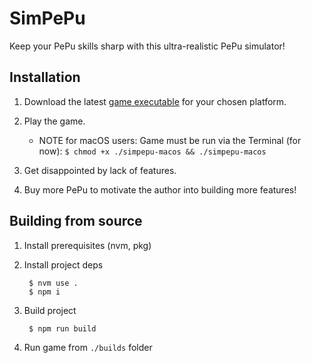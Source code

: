 # SimPePu

Keep your PePu skills sharp with this ultra-realistic PePu simulator!

## Installation

1. Download the latest [game executable](https://github.com/thykka/simpepu/releases/) for your chosen platform.

1. Play the game.
   - NOTE for macOS users: Game must be run via the Terminal (for now):
   ```$ chmod +x ./simpepu-macos && ./simpepu-macos```

1. Get disappointed by lack of features.

1. Buy more PePu to motivate the author into building more features!

## Building from source

1. Install prerequisites (nvm, pkg)

1. Install project deps

        $ nvm use .
        $ npm i

1. Build project

        $ npm run build

1. Run game from `./builds` folder
